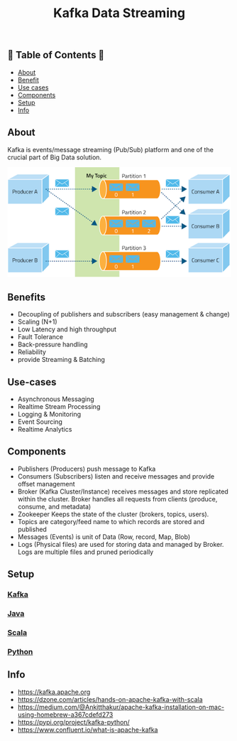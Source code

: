 <h1 align="center">Kafka Data Streaming </h1> <br>
<h2>🐍 Table of Contents 🐍</h2>

- [About](#about)
- [Benefit](#benefits)
- [Use cases](#use-case)
- [Components](#components)
- [Setup](#setup)
- [Info](#info)

## About
Kafka is events/message streaming (Pub/Sub) platform and one of the crucial part of Big Data solution.

![GitHub Logo](/images/kafka-concept.png)

## Benefits
- Decoupling of publishers and subscribers (easy management & change)
- Scaling (N+1)
- Low Latency and high throughput
- Fault Tolerance
- Back-pressure handling
- Reliability
- provide Streaming & Batching

## Use-cases
- Asynchronous Messaging
- Realtime Stream Processing
- Logging & Monitoring
- Event Sourcing
- Realtime Analytics

## Components
- Publishers (Producers) push message to Kafka
- Consumers (Subscribers) listen and receive messages and provide offset management
- Broker (Kafka Cluster/Instance) receives messages and store replicated within the cluster. Broker handles all requests from clients (produce, consume, and metadata)
- Zookeeper Keeps the state of the cluster (brokers, topics, users).
- Topics are category/feed name to which records are stored and published
- Messages (Events) is unit of Data (Row, record, Map, Blob)
- Logs (Physical files) are used for storing data and managed by Broker. Logs are multiple files and pruned periodically

## Setup
### [Kafka](https://github.com/yuyatinnefeld/kafka/tree/master/kafka)
### [Java](https://github.com/yuyatinnefeld/kafka/tree/master/java)
### [Scala](https://github.com/yuyatinnefeld/kafka/tree/master/scala)
### [Python](https://github.com/yuyatinnefeld/kafka/tree/master/python)

## Info
- https://kafka.apache.org
- https://dzone.com/articles/hands-on-apache-kafka-with-scala
- https://medium.com/@Ankitthakur/apache-kafka-installation-on-mac-using-homebrew-a367cdefd273
- https://pypi.org/project/kafka-python/
- https://www.confluent.io/what-is-apache-kafka